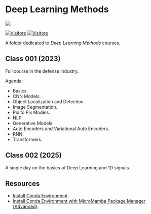 # Deep Learning Methods

[![](./FixelAlgorithmsLogo.png)](https://fixelalgorithms.gitlab.io)

[![Visitors](https://hits.seeyoufarm.com/api/count/incr/badge.svg?url=https%3A%2F%2Fgithub.com%2FRoyiAvital%2FStackExchangeCodes&count_bg=%2379C83D&title_bg=%23555555&icon=&icon_color=%23E7E7E7&title=Visitors+%28Daily+%2F+Total%29&edge_flat=false)](https://github.com/FixelAlgorithmsTeam/FixelCourses)
[![Visitors](https://api.visitorbadge.io/api/combined?path=https%3A%2F%2Fgithub.com%2FRoyiAvital%2FStackExchangeCodes&labelColor=%23f47373&countColor=%23555555&style=plastic)](https://github.com/FixelAlgorithmsTeam/FixelCourses) <!-- https://www.visitorbadge.io -->

A folder dedicated to _Deep Learning Methods_ courses.

## Class 001 (2023)

Full course in the defense industry.  

Agenda:
 - Basics.
 - CNN Models.
 - Object Localization and Detection.
 - Image Segmentation.
 - Pix to Pix Models.
 - NLP.
 - Generative Models.
 - Auto Encoders and Variational Auto Encoders.
 - RNN.
 - Transformers.

## Class 002 (2025)

A single day on the basics of Deep Learning and 1D signals.


## Resources

 - [Install Conda Environment](./../InstallCondaEnv.md).
 - [Install Conda Environment with MicroMamba Package Manager (Advanced)](./../InstallMicroMamba.md).
